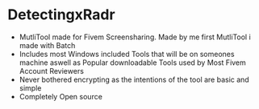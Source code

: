 # DetectingxRadr
- MutliTool made for Fivem Screensharing. Made by me first MutliTool i made with Batch
- Includes most Windows included Tools that will be on someones machine aswell as Popular downloadable Tools used by Most Fivem Account Reviewers
- Never bothered encrypting as the intentions of the tool are basic and simple
- Completely Open source 
